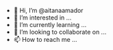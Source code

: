- 👋 Hi, I’m @aitanaamador
- 👀 I’m interested in ...
- 🌱 I’m currently learning ...
- 💞️ I’m looking to collaborate on ...
- 📫 How to reach me ...

<!---
aitanaamador/aitanaamador is a ✨ special ✨ repository because its `README.md` (this file) appears on your GitHub profile.
You can click the Preview link to take a look at your changes.
--->
